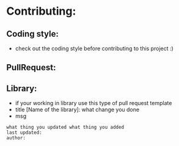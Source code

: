 # Contributing:

## Coding style:
- check out the coding style before contributing to this project :)

## PullRequest:

## Library:
- if your working in library use this type of pull request template
- title [Name of the library]: what change you done
- msg
```
what thing you updated what thing you added
last updated: 
author: 
```
